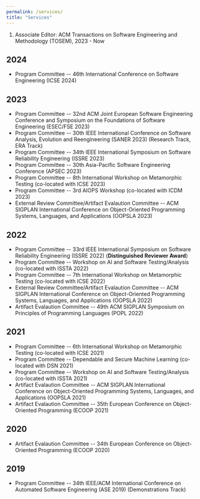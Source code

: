 ```yaml
---
permalink: /services/
title: "Services"
---
```

1. Associate Editor: ACM Transactions on Software Engineering and Methodology (TOSEM), 2023 - Now

## 2024
- Program Committee -- 46th International Conference on Software Engineering (ICSE 2024)

## 2023
- Program Committee -- 32nd ACM Joint European Software Engineering Conference and Symposium on the Foundations of Software Engineering (ESEC/FSE 2023)
- Program Committee -- 30th IEEE International Conference on Software Analysis, Evolution and Reengineering (SANER 2023) (Research Track, ERA Track)
- Program Committee -- 34th IEEE International Symposium on Software Reliability Engineering (ISSRE 2023)
- Program Committee -- 30th Asia-Pacific Software Engineering Conference (APSEC 2023)
- Program Committee -- 8th International Workshop on Metamorphic Testing (co-located with ICSE 2023)
- Program Committee -- 3rd AIOPS Workshop (co-located with ICDM 2023)
- External Review Committee/Artifact Evalaution Committee -- ACM SIGPLAN International Conference on Object-Oriented Programming Systems, Languages, and Applications (OOPSLA 2023)

## 2022
- Program Committee -- 33rd IEEE International Symposium on Software Reliability Engineering (ISSRE 2022) (**Distinguished Reviewer Award**)
- Program Committee -- Workshop on AI and Software Testing/Analysis (co-located with ISSTA 2022)
- Program Committee -- 7th International Workshop on Metamorphic Testing (co-located with ICSE 2022)
- External Review Committee/Artifact Evalaution Committee -- ACM SIGPLAN International Conference on Object-Oriented Programming Systems, Languages, and Applications (OOPSLA 2022) 
- Artifact Evalaution Committee -- 49th ACM SIGPLAN Symposium on Principles of Programming Languages (POPL 2022)

## 2021
- Program Committee -- 6th International Workshop on Metamorphic Testing (co-located with ICSE 2021) 
- Program Committee -- Dependable and Secure Machine Learning (co-located with DSN 2021) 
- Program Committee -- Workshop on AI and Software Testing/Analysis (co-located with ISSTA 2021)
- Artifact Evalaution Committee -- ACM SIGPLAN International Conference on Object-Oriented Programming Systems, Languages, and Applications (OOPSLA 2021)
- Artifact Evalaution Committee -- 35th European Conference on Object-Oriented Programming (ECOOP 2021)

## 2020
- Artifact Evalaution Committee -- 34th European Conference on Object-Oriented Programming (ECOOP 2020)

## 2019
- Program Committee -- 34th IEEE/ACM International Conference on Automated Software Engineering (ASE 2019) (Demonstrations Track)
